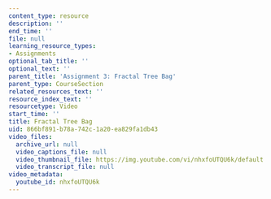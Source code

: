 ```yaml
---
content_type: resource
description: ''
end_time: ''
file: null
learning_resource_types:
- Assignments
optional_tab_title: ''
optional_text: ''
parent_title: 'Assignment 3: Fractal Tree Bag'
parent_type: CourseSection
related_resources_text: ''
resource_index_text: ''
resourcetype: Video
start_time: ''
title: Fractal Tree Bag
uid: 866bf891-b78a-742c-1a20-ea829fa1db43
video_files:
  archive_url: null
  video_captions_file: null
  video_thumbnail_file: https://img.youtube.com/vi/nhxfoUTQU6k/default.jpg
  video_transcript_file: null
video_metadata:
  youtube_id: nhxfoUTQU6k
---
```

